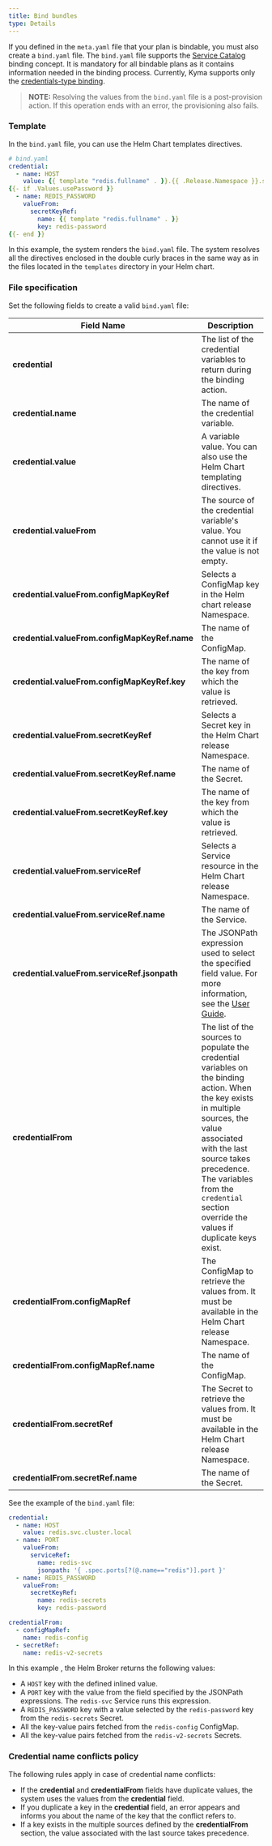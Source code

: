 ```yaml
---
title: Bind bundles
type: Details
---
```


If you defined in the `meta.yaml` file that your plan is bindable, you must also create a `bind.yaml` file.
The `bind.yaml` file supports the [Service Catalog](https://github.com/kubernetes-incubator/service-catalog) binding concept. It is mandatory for all bindable plans as it contains information needed in the binding process. Currently, Kyma supports only the [credentials-type binding](https://github.com/openservicebrokerapi/servicebroker/blob/v2.13/spec.md#types-of-binding).   

>**NOTE:** Resolving the values from the `bind.yaml` file is a post-provision action. If this operation ends with an error, the provisioning also fails.



### Template

In the `bind.yaml` file, you can use the Helm Chart templates directives.

```yaml
# bind.yaml
credential:
  - name: HOST
    value: {{ template "redis.fullname" . }}.{{ .Release.Namespace }}.svc.cluster.local
{{- if .Values.usePassword }}
  - name: REDIS_PASSWORD
    valueFrom:
      secretKeyRef:
        name: {{ template "redis.fullname" . }}
        key: redis-password
{{- end }}
```
In this example, the system renders the `bind.yaml` file. The system resolves all the directives enclosed in the double curly braces in the same way as in the files located in the `templates` directory in your Helm chart.


### File specification

Set the following fields to create a valid `bind.yaml` file:

|   Field Name   |      Description                       |
|--------------|--------------------------------------------------------------|
| **credential** |    The list of the credential variables to return during the binding action.       |
| **credential.name** |    The name of the credential variable.  |
| **credential.value** |    A variable value. You can also use the Helm Chart templating directives.  |
| **credential.valueFrom** |  The source of the credential variable's value. You cannot use it if the value is not empty.  |
| **credential.valueFrom.configMapKeyRef** |    Selects a ConfigMap key in the Helm chart release Namespace.    |
| **credential.valueFrom.configMapKeyRef.name**    |  The name of the ConfigMap.  |
| **credential.valueFrom.configMapKeyRef.key**    |   The name of the key from which the value is retrieved.  |
| **credential.valueFrom.secretKeyRef**  |     Selects a Secret key in the Helm Chart release Namespace.     |
| **credential.valueFrom.secretKeyRef.name**    |       The name of the Secret.           |
| **credential.valueFrom.secretKeyRef.key**    | The name of the key from which the value is retrieved. |
| **credential.valueFrom.serviceRef**   | Selects a Service resource in the Helm Chart release Namespace. |
| **credential.valueFrom.serviceRef.name**    |         The name of the Service.          |
| **credential.valueFrom.serviceRef.jsonpath**  | The JSONPath expression used to select the specified field value. For more information, see the [User Guide](https://kubernetes.io/docs/user-guide/jsonpath/). |
| **credentialFrom** | The list of the sources to populate the credential variables on the binding action. When the key exists in multiple sources, the value associated with the last source takes precedence. The variables from the `credential` section override the values if duplicate keys exist. |
| **credentialFrom.configMapRef** | The ConfigMap to retrieve the values from. It must be available in the Helm Chart release Namespace. |
| **credentialFrom.configMapRef.name**    |    The name of the ConfigMap.   |
| **credentialFrom.secretRef** |   The Secret to retrieve the values from. It must be available in the Helm Chart release Namespace.  |
| **credentialFrom.secretRef.name**    |  The name of the Secret.      |


See the example of the `bind.yaml` file:

```yaml
credential:
  - name: HOST
    value: redis.svc.cluster.local
  - name: PORT
    valueFrom:
      serviceRef:
        name: redis-svc
        jsonpath: '{ .spec.ports[?(@.name=="redis")].port }'
  - name: REDIS_PASSWORD
    valueFrom:
      secretKeyRef:
        name: redis-secrets
        key: redis-password

credentialFrom:
  - configMapRef:
    name: redis-config
  - secretRef:
    name: redis-v2-secrets
```

In this example , the Helm Broker returns the following values:
- A `HOST` key with the defined inlined value.
- A `PORT` key with the value from the field specified by the JSONPath expressions. The `redis-svc` Service runs this expression.
- A `REDIS_PASSWORD` key with a value selected by the `redis-password` key from the `redis-secrets` Secret.
- All the key-value pairs fetched from the `redis-config` ConfigMap.
- All the key-value pairs fetched from the `redis-v2-secrets` Secrets.

### Credential name conflicts policy

The following rules apply in case of credential name conflicts:
- If the **credential** and **credentialFrom** fields have duplicate values, the system uses the values from the **credential** field.
- If you duplicate a key in the **credential** field, an error appears and informs you about the name of the key that the conflict refers to.
- If a key exists in the multiple sources defined by the **credentialFrom** section, the value associated with the last source takes precedence.
